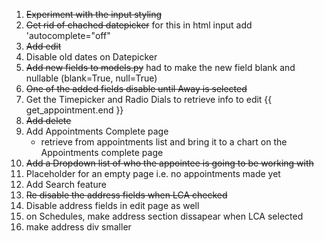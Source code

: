 1. ~~Experiment with the input styling~~
2. ~~Get rid of chached datepicker~~  for this in html input add 'autocomplete="off"
3. ~~Add edit~~
4. Disable old dates on Datepicker
5. ~~Add new fields to models.py~~  had to make the new field blank and nullable (blank=True, null=True)
6. ~~One of the added fields disable until Away is selected~~
7. Get the Timepicker and Radio Dials to retrieve info to edit {{ get_appointment.end }}
8. ~~Add delete~~
9. Add Appointments Complete page
    * retrieve from appointments list and bring it to 
        a chart on the Appointments complete page
10. ~~Add a Dropdown list of who the appointee is going to be working with~~
11. Placeholder for an empty page i.e. no appointments made yet
12. Add Search feature
13. ~~Re disable the address fields when LCA checked~~
14. Disable address fields in edit page as well
15. on Schedules, make address section dissapear when LCA selected
16. make address div smaller
